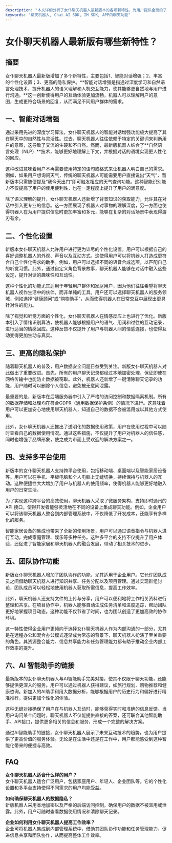 ```yaml
---
description: "本文详细分析了女仆聊天机器人最新版本的各项新特性，为用户提供全面的了解，帮助开发者把握市场趋势。"
keywords: "聊天机器人, Chat AI SDK, IM SDK, APP内聊天功能"
---
```

# 女仆聊天机器人最新版有哪些新特性？

## 摘要

女仆聊天机器人最新版增加了多个新特性，主要包括1、智能对话增强；2、丰富的个性化设置；3、更高的隐私保护。**智能对话增强是指通过深度学习和自然语言处理技术，提升机器人的语义理解和人机交互能力，使其能够更自然地与用户进行沟通。**这一创新使得用户的互动体验更加流畅，机器人可以理解用户的意图，生成更符合场景的回复，从而满足不同用户群体的需求。

## 一、智能对话增强

通过采用先进的深度学习算法，女仆聊天机器人的智能对话增强功能极大提高了其在聊天中的自然性与灵活性。过去，聊天机器人往往依赖于特定的关键词来判断用户的意图，这导致了交流的生硬和不自然。然而，最新版机器人结合了**自然语言处理（NLP）**技术，能够更好地理解上下文，并根据对话的语境实现更人性化的回应。

这种改进意味着用户不再需要使用特定的语句或格式来让机器人明白自己的需求。例如，如果用户想询问天气，传统的聊天机器人可能需要用户直接说出“天气”，而新版本只需随便提及“我今天出门”即可触发相应的天气查询功能。这种智能识别能力不仅提高了用户的使用便利性，也在一定程度上提升了用户的满意度。

除了语义理解的提升，女仆聊天机器人还新增了背景知识的获取能力，允许其在对话中引入更专业的信息。这一方面展现了机器人对事物的理解深度，另一方面也使得机器人在为用户提供信息时更加丰富和多元，能够在复杂的对话场景中表现得游刃有余。

## 二、个性化设置

新版本女仆聊天机器人允许用户进行更为详尽的个性化设置，用户可以根据自己的喜好调整机器人的外观、声音以及互动方式。这使得用户可以将机器人打造成更符合自己个性化需求的助手。例如，用户可以选择不同的语音合成选项，以匹配自己的听觉习惯。此外，通过自定义角色背景故事，聊天机器人能够在对话中融入这些设定，提升对话的趣味性和互动性。

这种个性化的功能尤其适用于年轻用户群体和家庭用户，因为他们往往希望将聊天机器人视作生活中的伙伴，而非单纯的工具。用户还可以选择聊天机器人的服务领域，例如选择“健康顾问”或“购物助手”，从而使得机器人在日常交互中展现出更具针对性的能力。

除了视觉和听觉方面的个性化，女仆聊天机器人在情感反应上也进行了优化。新版本引入了情绪识别算法，使机器人能够根据用户的语气、用词和过往的互动记录，进行适当的情感回应。这种反馈不仅提升了用户与机器人间的情感连接，也使得互动变得更加生动与真实。

## 三、更高的隐私保护

随着聊天机器人的普及，用户数据安全问题日益受到关注。新版女仆聊天机器人对此做出了重要改进。首先，所有的用户聊天记录都经过本地加密处理，保证即使在网络传输中也能防止数据被窃取。此外，机器人还新增了一键清除聊天记录的功能，用户随时可以删除个人信息，避免被无意间泄露。

最重要的是，新版本在后端服务器中引入了严格的访问控制和数据隔离机制。所有的数据存储和处理均在符合GDPR（通用数据保护条例）的情况下进行。这意味着用户可以更加安心地使用聊天机器人，知道自己的数据不会被滥用或以其他方式使用。

此外，女仆聊天机器人还推出了透明化的数据使用政策，用户在使用过程中可以随时查看自己的数据使用情况。通过这些措施，不仅提升了用户对机器人的信任感，同时也增强了品牌形象，使之成为市面上受欢迎的解决方案之一。

## 四、支持多平台使用

新版本的女仆聊天机器人支持跨平台使用，包括移动端、桌面端以及智能家居设备等。用户可以在手机、平板电脑和个人电脑上无缝切换，持续保持与机器人的互动。这种便捷性大大增加了用户与机器人的使用频率，使得机器人能够更好地融入用户的日常生活。

为了实现这种跨平台的高效使用，聊天机器人采取了微服务架构，支持即时通讯的 API 接口，使得开发者能够灵活地在不同的设备上集成聊天功能。例如，企业用户可以将该聊天机器人整合到内部管理系统中，不仅降低了开发成本，还能享有多样化的服务。

智能家居设备的集成也带来了全新的使用场景，用户可以通过语音指令与机器人进行互动，完成家庭管理、娱乐等多种任务。这种多平台的支持不仅提升了用户体验，还促进了智能家居和聊天机器人的融合发展，带动了相关技术的进步。

## 五、团队协作功能

新版女仆聊天机器人增加了团队协作的功能，尤其适用于企业用户。它允许团队成员之间借助聊天机器人进行知识共享、任务分配以及项目管理。通过实现群组讨论，团队成员可以轻松地使用机器人获取所需信息，提高工作效率。

此外，聊天机器人还支持文件的上传与分享，用户可以便利地将工作相关资料进行整理和共享。在项目协作中，机器人能够自动生成任务清单和进度追踪，帮助团队更好地掌握项目动态。这种功能不仅节省了时间，也为团队创造了更加高效的协作环境。

这一特性使得企业用户更倾向于选择女仆聊天机器人作为内部沟通的一部分，尤其是在远程办公和混合办公模式逐渐成为常态的背景下，聊天机器人扮演了至关重要的角色。其资源整合能力、信息共享能力和任务管理能力都有助于推动企业内部工作效率的提升。

## 六、AI 智能助手的链接

最新版本的女仆聊天机器人与AI智能助手完美对接，使其不仅限于聊天功能，还能够提供更深入的服务。用户可以通过机器人获得建议，如旅行规划、购物推荐和健康咨询。新加入的AI助手利用大数据分析，能够根据用户的历史行为和偏好进行精准推荐，提供更加个性化的体验。

这种无缝对接确保了用户在与机器人互动时，能够获得实时和准确的信息反馈。当用户询问某个问题时，聊天机器人不仅能提供直接的答案，还可联合其他智能助手、API接口，提供更多相关的信息和服务，形成一个完整的解决方案。

通过AI智能助手的链接，女仆聊天机器人展示了未来互动技术的趋势，也为用户提供了更高价值的服务体验。无论是在生活中还是在工作中，用户都能感受到这种智能化带来的便捷与高效。

## FAQ

**女仆聊天机器人适合什么样的用户？**  
女仆聊天机器人适合广泛用户，包括家庭用户、年轻人、企业团队等。它的个性化设置和多平台支持使得不同需求的用户均能受益。

**如何确保聊天机器人的数据隐私？**  
新版机器人采用本地加密以及严格的后端访问控制，确保用户的数据不被滥用或泄露。此外，用户可随时查看数据使用情况和清除聊天记录。

**企业如何利用女仆聊天机器人提高工作效率？**  
企业可将机器人集成到内部管理系统中，借助其团队协作功能和任务管理能力，促进信息共享和团队协作，从而提高整体工作效率。
